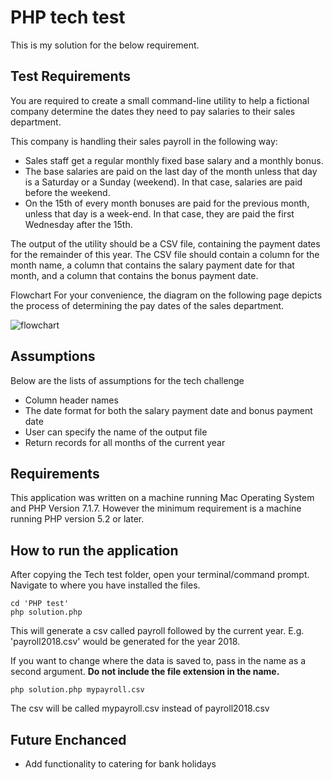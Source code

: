 # PHP tech test
This is my solution for the below requirement.

## Test Requirements
You are required to create a small command-line utility to help a fictional company determine the dates they need to pay salaries to their sales department.

This company is handling their sales payroll in the following way: 
- Sales staff get a regular monthly fixed base salary and a monthly bonus. 
- The base salaries are paid on the last day of the month unless that day is a Saturday or a Sunday (weekend). In that case, salaries are paid before the weekend. 
- On the 15th of every month bonuses are paid for the previous month, unless that day is a week-end. In that case, they are paid the first Wednesday after the 15th. 

The output of the utility should be a CSV file, containing the payment dates for the remainder of this year. The CSV file should contain a column for the month name, a column that contains the salary payment date for that month, and a column that contains the bonus payment date.

Flowchart For your convenience, the diagram on the following page depicts the process of determining the pay dates of the sales department.

![flowchart](https://github.com/KKOA/dickies-tech-test/blob/master/php/requirement.jpg)

## Assumptions
Below are the lists of assumptions for the tech challenge
- Column header names
- The date format for both the salary payment date and bonus payment date
- User can specify the name of the output file
- Return records for all months of the current year


## Requirements
This application was written on a machine running Mac Operating System and PHP Version 7.1.7. However the minimum requirement is a machine running PHP version 5.2 or later.

## How to run the application
After copying the Tech test folder, open your terminal/command prompt.
Navigate to where you have installed the files.

```
cd 'PHP test'
php solution.php
```

This will generate a csv called payroll followed by the current year.
E.g. 'payroll2018.csv' would be generated for the year 2018.

If you want to change where the data is saved to, pass in the name as a second argument.
**Do not include the file extension in the name.**

```
php solution.php mypayroll.csv
```
The csv will be called mypayroll.csv instead of payroll2018.csv

## Future Enchanced

- Add functionality to catering for bank holidays
